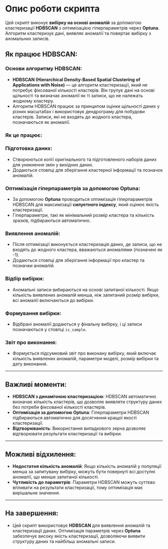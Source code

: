 # Опис роботи скрипта

Цей скрипт виконує **вибірку на основі аномалій** за допомогою кластеризації **HDBSCAN** з оптимізацією гіперпараметрів через **Optuna**. Алгоритм кластеризує дані, виявляє аномалії та повертає вибірку з аномальних записів.

## Як працює HDBSCAN:

### Основи алгоритму HDBSCAN:
- **HDBSCAN (Hierarchical Density-Based Spatial Clustering of Applications with Noise)** — це алгоритм кластеризації, який не потребує фіксованої кількості кластерів. Він групує дані на основі щільності та визначає аномалії як ті записи, що не належать жодному кластеру.
- Алгоритм HDBSCAN працює за принципом оцінки щільності даних у різних масштабах і використовує дендрограму для побудови кластерів. Записи, які не входять до жодного кластера, позначаються як аномалії.

### Як це працює:

### Підготовка даних:
- Створюються копії оригінального та підготовленого наборів даних для уникнення змін у вихідних даних.
- Додаються стовпці для зберігання кластерної інформації та позначок аномалій.

### Оптимізація гіперпараметрів за допомогою Optuna:
- За допомогою **Optuna** проводиться оптимізація гіперпараметрів HDBSCAN для максимізації **силуетного індексу**, який оцінює якість кластеризації.
- Гіперпараметри, такі як мінімальний розмір кластера та кількість зразків, підбираються автоматично.

### Виявлення аномалій:
- Після оптимізації виконується кластеризація даних, де записи, що не входять до жодного кластера, вважаються аномаліями (позначені як -1).
- Додаються стовпці для зберігання інформації про кластер та позначки аномалій.

### Відбір вибірки:
- Аномальні записи вибираються на основі запитаної кількості. Якщо кількість виявлених аномалій менша, ніж запитаний розмір вибірки, всі аномалії включаються до вибірки.

### Формування вибірки:
- Відібрані аномалії додаються у фінальну вибірку, і ці записи позначаються у стовпці `is_sample`.

### Звіт про виконання:
- Формується підсумковий звіт про виконану вибірку, який включає кількість виявлених аномалій, параметри моделі, розмір вибірки та дату виконання.

---

## Важливі моменти:

- **HDBSCAN з динамічною кластеризацією**: HDBSCAN автоматично визначає кількість кластерів, що дозволяє виявляти структуру даних без потреби фіксованої кількості кластерів.
- **Оптимізація за допомогою Optuna**: Гіперпараметри HDBSCAN підбираються автоматично для досягнення кращої якості кластеризації.
- **Відтворюваність**: Використання випадкового зерна дозволяє відтворювати результати кластеризації та вибірки.

---

## Можливі відхилення:

- **Недостатня кількість аномалій**: Якщо кількість аномалій у популяції менша за запитувану вибірку, можуть бути повернуті всі доступні аномалії, що менше запитаної кількості.
- **Чутливість до параметрів**: Параметри HDBSCAN можуть суттєво впливати на результати кластеризації, тому оптимізація має вирішальне значення.

---

## На завершення:

- Цей скрипт використовує **HDBSCAN** для виявлення аномалій та кластеризації даних. Оптимізація параметрів через **Optuna** забезпечує високу якість кластеризації, дозволяючи виявити структуру даних та найбільш аномальні записи.

